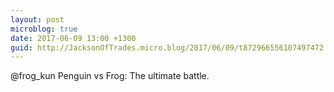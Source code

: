 ```yaml
---
layout: post
microblog: true
date: 2017-06-09 13:00 +1300
guid: http://JacksonOfTrades.micro.blog/2017/06/09/t872966556107497472.html
---
```

@frog_kun Penguin vs Frog: The ultimate battle.
